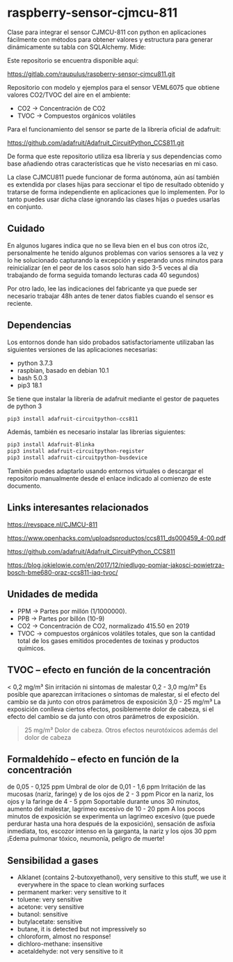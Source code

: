 # raspberry-sensor-cjmcu-811

Clase para integrar el sensor CJMCU-811 con python en aplicaciones fácilmente con métodos para obtener valores y estructura para generar dinámicamente su tabla con SQLAlchemy.
Mide:

Este repositorio se encuentra disponible aquí:

https://gitlab.com/raupulus/raspberry-sensor-cjmcu811.git

Repositorio con modelo y ejemplos para el sensor VEML6075 que obtiene valores
CO2/TVOC del aire en el ambiente:

- CO2 → Concentración de CO2
- TVOC → Compuestos orgánicos volátiles

Para el funcionamiento del sensor se parte de la librería oficial de adafruit:

https://github.com/adafruit/Adafruit_CircuitPython_CCS811.git

De forma que este repositorio utiliza esa librería y sus dependencias como base
añadiendo otras características que he visto necesarias en mi caso.

La clase CJMCU811 puede funcionar de forma autónoma, aún así también es
extendida por clases hijas para seccionar el tipo de resultado obtenido y
tratarse de forma independiente en aplicaciones que lo implementen.
Por lo tanto puedes usar dicha clase ignorando las clases hijas o puedes
usarlas en conjunto.

## Cuidado

En algunos lugares indica que no se lleva bien en el bus con otros i2c,
personalmente he tenido algunos problemas con varios sensores a la vez y lo he
solucionado capturando la excepción y esperando unos minutos para reinicializar
(en el peor de los casos solo han sido 3-5 veces al día trabajando de forma
seguida tomando lecturas cada 40 segundos)

Por otro lado, lee las indicaciones del fabricante ya que puede ser necesario
trabajar 48h antes de tener datos fiables cuando el sensor es reciente.

## Dependencias

Los entornos donde han sido probados satisfactoriamente utilizaban las
siguientes versiones de las aplicaciones necesarias:

- python 3.7.3
- raspbian, basado en debian 10.1
- bash 5.0.3
- pip3 18.1

Se tiene que instalar la librería de adafruit mediante el gestor de paquetes de
python 3

```bash
pip3 install adafruit-circuitpython-ccs811
```

Además, también es necesario instalar las librerías siguientes:

```bash
pip3 install Adafruit-Blinka
pip3 install adafruit-circuitpython-register
pip3 install adafruit-circuitpython-busdevice
```

También puedes adaptarlo usando entornos virtuales o descargar el repositorio
manualmente desde el enlace indicado al comienzo de este documento.

## Links interesantes relacionados

https://revspace.nl/CJMCU-811

https://www.openhacks.com/uploadsproductos/ccs811_ds000459_4-00.pdf

https://github.com/adafruit/Adafruit_CircuitPython_CCS811

https://blog.jokielowie.com/en/2017/12/niedlugo-pomiar-jakosci-powietrza-bosch-bme680-oraz-ccs811-iaq-tvoc/

## Unidades de medida

- PPM → Partes por millón (1/1000000).
- PPB → Partes por billón (10-9)
- CO2 → Concentración de CO2, normalizado 415.50 en 2019
- TVOC → compuestos orgánicos volátiles totales, que son la cantidad total de los gases emitidos procedentes de toxinas y productos químicos.


## TVOC – efecto en función de la concentración
< 0,2 mg/m³     Sin irritación ni síntomas de malestar
0,2 - 3,0 mg/m³     Es posible que aparezcan irritaciones o síntomas de malestar, si el efecto del cambio se da junto con otros parámetros de exposición
3,0 - 25 mg/m³  La exposición conlleva ciertos efectos, posiblemente dolor de cabeza, si el efecto del cambio se da junto con otros parámetros de exposición.
> 25 mg/m³  Dolor de cabeza. Otros efectos neurotóxicos además del dolor de cabeza

## Formaldehído – efecto en función de la concentración
de 0,05 - 0,125 ppm     Umbral de olor
de 0,01 - 1,6 ppm   Irritación de las mucosas (nariz, faringe) y de los ojos
de 2 - 3 ppm    Picor en la nariz, los ojos y la faringe
de 4 - 5 ppm    Soportable durante unos 30 minutos, aumento del malestar, lagrimeo excesivo
de 10 - 20 ppm  A los pocos minutos de exposición se experimenta un lagrimeo excesivo (que puede perdurar hasta una hora después de la exposición), sensación de asfixia inmediata, tos, escozor intenso en la garganta, la nariz y los ojos
30 ppm  ¡Edema pulmonar tóxico, neumonía, peligro de muerte!

## Sensibilidad a gases

- Alklanet (contains 2-butoxyethanol), very sensitive to this stuff, we use it everywhere in the space to clean working surfaces
- permanent marker: very sensitive to it
- toluene: very sensitive
- acetone: very sensitive
- butanol: sensitive
- butylacetate: sensitive
- butane, it is detected but not impressively so
- chloroform, almost no response!
- dichloro-methane: insensitive
- acetaldehyde: not very sensitive to it
